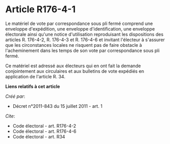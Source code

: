 # Article R176-4-1

Le matériel de vote par correspondance sous pli fermé comprend une enveloppe d'expédition, une enveloppe d'identification,
une enveloppe électorale ainsi qu'une notice d'utilisation reproduisant les dispositions des articles R. 176-4-2, R. 176-4-3
et R. 176-4-6 et invitant l'électeur à s'assurer que les circonstances locales ne risquent pas de faire obstacle à
l'acheminement dans les temps de son vote par correspondance sous pli fermé. 

Ce matériel est adressé aux électeurs qui en ont fait la demande conjointement aux circulaires et aux bulletins de vote
expédiés en application de l'article R. 34.

**Liens relatifs à cet article**

_Créé par_:

  - Décret n°2011-843 du 15 juillet 2011 - art. 1

_Cite_:

  - Code électoral - art. R176-4-2
  - Code électoral - art. R176-4-6
  - Code électoral - art. R34

